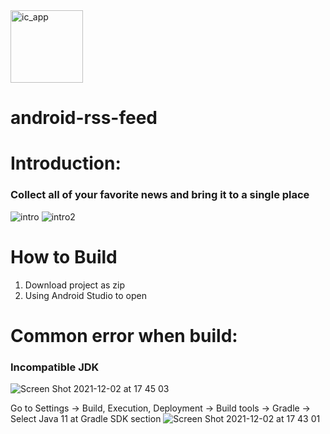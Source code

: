 <img width="116" alt="ic_app" src="https://user-images.githubusercontent.com/27767477/144404887-d244e72b-f852-4d4d-92fc-4429ce4c2afb.png"> 

# android-rss-feed

# Introduction:
### Collect all of your favorite news and bring it to a single place

![intro](https://user-images.githubusercontent.com/27767477/144408998-be1d23a1-35b0-4bf0-8d98-397bb43b3dc6.gif)
![intro2](https://user-images.githubusercontent.com/27767477/144449455-0cef1d1e-2537-46c9-a7ee-e26306b6ca60.gif)

# How to Build

1. Download project as zip
2. Using Android Studio to open

# Common error when build:
### Incompatible JDK
![Screen Shot 2021-12-02 at 17 45 03](https://user-images.githubusercontent.com/27767477/144407182-f5b2e90b-c3f4-471b-8514-72be4e065f70.png)

Go to Settings -> Build, Execution, Deployment -> Build tools -> Gradle -> Select Java 11 at Gradle SDK section
![Screen Shot 2021-12-02 at 17 43 01](https://user-images.githubusercontent.com/27767477/144407161-75e3d535-7fdd-4549-a2f4-03b67e57d0af.png)







